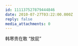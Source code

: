 ```yaml
---
id: 111137527879444846
date: 2010-07-27T03:22:00.000Z
reply: false
media_attachments: 0
---
```


韩寒贵在敢 “放屁” ​​​​

